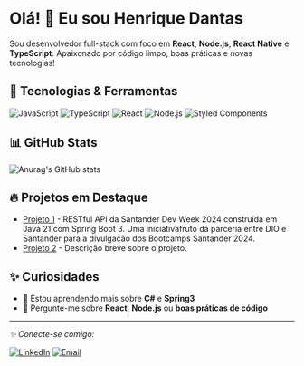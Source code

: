 # Olá! 👋 Eu sou Henrique Dantas

Sou desenvolvedor full-stack com foco em **React**, **Node.js**, **React Native** e **TypeScript**. Apaixonado por código limpo, boas práticas e novas tecnologias!

## 🚀 Tecnologias & Ferramentas

![JavaScript](https://img.shields.io/badge/-JavaScript-black?style=flat-square&logo=javascript)
![TypeScript](https://img.shields.io/badge/-TypeScript-black?style=flat-square&logo=typescript)
![React](https://img.shields.io/badge/-React-black?style=flat-square&logo=react)
![Node.js](https://img.shields.io/badge/-Node.js-black?style=flat-square&logo=node.js)
![Styled Components](https://img.shields.io/badge/-Styled%20Components-black?style=flat-square&logo=styled-components)

## 📊 GitHub Stats

![Anurag's GitHub stats](https://github-readme-stats.vercel.app/api?username=henriquecesarf&show_icons=true&theme=dracula)

## 🔥 Projetos em Destaque

- [Projeto 1](https://github.com/henriquecesarf/santander-dev-week-2024) - RESTful API da Santander Dev Week 2024 construída em Java 21 com Spring Boot 3. Uma iniciativafruto da parceria entre DIO e Santander para a divulgação dos Bootcamps Santander 2024.
- [Projeto 2](https://github.com/henriquecesarf/SearchRickAndMorty) - Descrição breve sobre o projeto.

## ✨ Curiosidades

- 🌱 Estou aprendendo mais sobre **C#** e **Spring3**
- 💬 Pergunte-me sobre **React**, **Node.js** ou **boas práticas de código**

---

_✨ Conecte-se comigo:_

[![LinkedIn](https://img.shields.io/badge/-LinkedIn-blue?style=flat-square&logo=linkedin)](https://www.linkedin.com/in/seuUsuario](https://www.linkedin.com/in/henrique-cesar-06338222b/))
[![Email](https://img.shields.io/badge/-Email-red?style=flat-square&logo=gmail)](mailto:henriquecfdantas@gmail.com)
